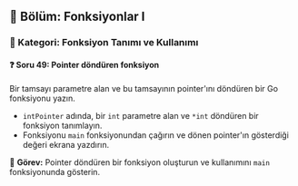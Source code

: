 ## 📘 Bölüm: Fonksiyonlar I  
### 🔹 Kategori: Fonksiyon Tanımı ve Kullanımı  
#### ❓ Soru 49: Pointer döndüren fonksiyon

Bir tamsayı parametre alan ve bu tamsayının pointer'ını döndüren bir Go fonksiyonu yazın.

- `intPointer` adında, bir `int` parametre alan ve `*int` döndüren bir fonksiyon tanımlayın.
- Fonksiyonu `main` fonksiyonundan çağırın ve dönen pointer'ın gösterdiği değeri ekrana yazdırın.

🔧 **Görev:** Pointer döndüren bir fonksiyon oluşturun ve kullanımını `main` fonksiyonunda gösterin.
